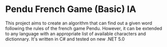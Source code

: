 # Pendu French Game (Basic) IA

This project aims to create an algorithm that can find out a given word following the rules of the french game Pendu.
However, it can be extended to any language with an appropriate list of available characters and dictionnary.
It's written in C# and tested on new .NET 5.0
